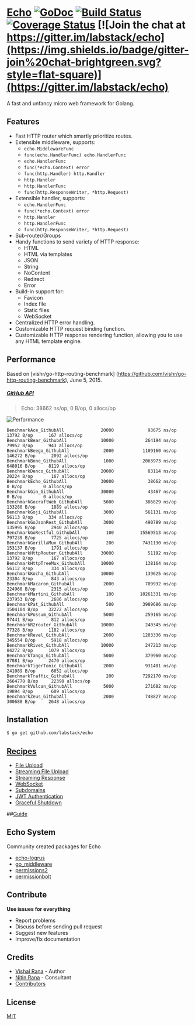 # [Echo](http://echo.labstack.com) [![GoDoc](http://img.shields.io/badge/go-documentation-blue.svg?style=flat-square)](http://godoc.org/github.com/labstack/echo) [![Build Status](http://img.shields.io/travis/labstack/echo.svg?style=flat-square)](https://travis-ci.org/labstack/echo) [![Coverage Status](http://img.shields.io/coveralls/labstack/echo.svg?style=flat-square)](https://coveralls.io/r/labstack/echo) [![Join the chat at https://gitter.im/labstack/echo](https://img.shields.io/badge/gitter-join%20chat-brightgreen.svg?style=flat-square)](https://gitter.im/labstack/echo)

A fast and unfancy micro web framework for Golang.

## Features

- Fast HTTP router which smartly prioritize routes.
- Extensible middleware, supports:
	- `echo.MiddlewareFunc`
	- `func(echo.HandlerFunc) echo.HandlerFunc`
	- `echo.HandlerFunc`
	- `func(*echo.Context) error`
	- `func(http.Handler) http.Handler`
	- `http.Handler`
	- `http.HandlerFunc`
	- `func(http.ResponseWriter, *http.Request)`
- Extensible handler, supports:
    - `echo.HandlerFunc`
    - `func(*echo.Context) error`
    - `http.Handler`
    - `http.HandlerFunc`
    - `func(http.ResponseWriter, *http.Request)`
- Sub-router/Groups
- Handy functions to send variety of HTTP response:
    - HTML
    - HTML via templates
    - JSON
    - String 
    - NoContent
    - Redirect
    - Error
- Build-in support for:
	- Favicon
	- Index file
	- Static files
	- WebSocket
- Centralized HTTP error handling.
- Customizable HTTP request binding function.
- Customizable HTTP response rendering function, allowing you to use any HTML template engine.

## Performance 

Based on [vishr/go-http-routing-benchmark] (https://github.com/vishr/go-http-routing-benchmark), June 5, 2015.

##### [GitHub API](http://developer.github.com/v3)

> Echo: 38662 ns/op, 0 B/op, 0 allocs/op

![Performance](http://i.imgur.com/hB2qdRS.png)

```
BenchmarkAce_GithubAll              20000             93675 ns/op           13792 B/op      167 allocs/op
BenchmarkBear_GithubAll             10000            264194 ns/op           79952 B/op      943 allocs/op
BenchmarkBeego_GithubAll             2000           1109160 ns/op          146272 B/op      2092 allocs/op
BenchmarkBone_GithubAll              1000           2063973 ns/op          648016 B/op     8119 allocs/op
BenchmarkDenco_GithubAll            20000             83114 ns/op           20224 B/op       167 allocs/op
BenchmarkEcho_GithubAll             30000             38662 ns/op               0 B/op        0 allocs/op
BenchmarkGin_GithubAll              30000             43467 ns/op               0 B/op        0 allocs/op
BenchmarkGocraftWeb_GithubAll        5000            386829 ns/op          133280 B/op      1889 allocs/op
BenchmarkGoji_GithubAll              3000            561131 ns/op           56113 B/op      334 allocs/op
BenchmarkGoJsonRest_GithubAll        3000            490789 ns/op          135995 B/op      2940 allocs/op
BenchmarkGoRestful_GithubAll          100          15569513 ns/op          797239 B/op      7725 allocs/op
BenchmarkGorillaMux_GithubAll         200           7431130 ns/op          153137 B/op      1791 allocs/op
BenchmarkHttpRouter_GithubAll       30000             51192 ns/op           13792 B/op       167 allocs/op
BenchmarkHttpTreeMux_GithubAll      10000            138164 ns/op           56112 B/op       334 allocs/op
BenchmarkKocha_GithubAll            10000            139625 ns/op           23304 B/op       843 allocs/op
BenchmarkMacaron_GithubAll           2000            709932 ns/op          224960 B/op      2315 allocs/op
BenchmarkMartini_GithubAll            100          10261331 ns/op          237953 B/op      2686 allocs/op
BenchmarkPat_GithubAll                500           3989686 ns/op         1504104 B/op    32222 allocs/op
BenchmarkPossum_GithubAll            5000            259165 ns/op           97441 B/op       812 allocs/op
BenchmarkR2router_GithubAll         10000            240345 ns/op           77328 B/op      1182 allocs/op
BenchmarkRevel_GithubAll             2000           1203336 ns/op          345554 B/op      5918 allocs/op
BenchmarkRivet_GithubAll            10000            247213 ns/op           84272 B/op      1079 allocs/op
BenchmarkTango_GithubAll             5000            379960 ns/op           87081 B/op      2470 allocs/op
BenchmarkTigerTonic_GithubAll        2000            931401 ns/op          241089 B/op      6052 allocs/op
BenchmarkTraffic_GithubAll            200           7292170 ns/op         2664770 B/op     22390 allocs/op
BenchmarkVulcan_GithubAll            5000            271682 ns/op           19894 B/op       609 allocs/op
BenchmarkZeus_GithubAll              2000            748827 ns/op          300688 B/op     2648 allocs/op
```

## Installation

```sh
$ go get github.com/labstack/echo
```

## [Recipes](https://github.com/labstack/echo/tree/master/recipes)

- [File Upload](http://echo.labstack.com/recipes/file-upload)
- [Streaming File Upload](http://echo.labstack.com/recipes/streaming-file-upload)
- [Streaming Response](http://echo.labstack.com/recipes/streaming-response)
- [WebSocket](http://echo.labstack.com/recipes/websocket)
- [Subdomains](http://echo.labstack.com/recipes/subdomains)
- [JWT Authentication](http://echo.labstack.com/recipes/jwt-auth)
- [Graceful Shutdown](http://echo.labstack.com/recipes/graceful-shutdown)

##[Guide](http://echo.labstack.com/guide)

## Echo System

Community created packages for Echo

- [echo-logrus](https://github.com/deoxxa/echo-logrus)
- [go_middleware](https://github.com/rightscale/go_middleware)
- [permissions2](https://github.com/xyproto/permissions2)
- [permissionbolt](https://github.com/xyproto/permissionbolt)

## Contribute

**Use issues for everything**

- Report problems
- Discuss before sending pull request
- Suggest new features
- Improve/fix documentation

## Credits
- [Vishal Rana](https://github.com/vishr) - Author
- [Nitin Rana](https://github.com/nr17) - Consultant
- [Contributors](https://github.com/labstack/echo/graphs/contributors)

## License

[MIT](https://github.com/labstack/echo/blob/master/LICENSE)
